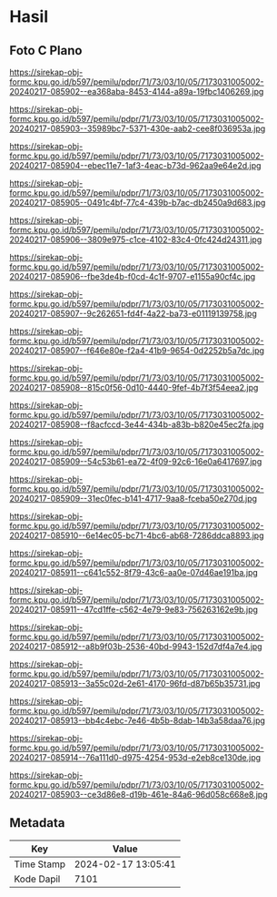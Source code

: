 # Hasil

## Foto C Plano

https://sirekap-obj-formc.kpu.go.id/b597/pemilu/pdpr/71/73/03/10/05/7173031005002-20240217-085902--ea368aba-8453-4144-a89a-19fbc1406269.jpg

https://sirekap-obj-formc.kpu.go.id/b597/pemilu/pdpr/71/73/03/10/05/7173031005002-20240217-085903--35989bc7-5371-430e-aab2-cee8f036953a.jpg

https://sirekap-obj-formc.kpu.go.id/b597/pemilu/pdpr/71/73/03/10/05/7173031005002-20240217-085904--ebec11e7-1af3-4eac-b73d-962aa9e64e2d.jpg

https://sirekap-obj-formc.kpu.go.id/b597/pemilu/pdpr/71/73/03/10/05/7173031005002-20240217-085905--0491c4bf-77c4-439b-b7ac-db2450a9d683.jpg

https://sirekap-obj-formc.kpu.go.id/b597/pemilu/pdpr/71/73/03/10/05/7173031005002-20240217-085906--3809e975-c1ce-4102-83c4-0fc424d24311.jpg

https://sirekap-obj-formc.kpu.go.id/b597/pemilu/pdpr/71/73/03/10/05/7173031005002-20240217-085906--fbe3de4b-f0cd-4c1f-9707-e1155a90cf4c.jpg

https://sirekap-obj-formc.kpu.go.id/b597/pemilu/pdpr/71/73/03/10/05/7173031005002-20240217-085907--9c262651-fd4f-4a22-ba73-e01119139758.jpg

https://sirekap-obj-formc.kpu.go.id/b597/pemilu/pdpr/71/73/03/10/05/7173031005002-20240217-085907--f646e80e-f2a4-41b9-9654-0d2252b5a7dc.jpg

https://sirekap-obj-formc.kpu.go.id/b597/pemilu/pdpr/71/73/03/10/05/7173031005002-20240217-085908--815c0f56-0d10-4440-9fef-4b7f3f54eea2.jpg

https://sirekap-obj-formc.kpu.go.id/b597/pemilu/pdpr/71/73/03/10/05/7173031005002-20240217-085908--f8acfccd-3e44-434b-a83b-b820e45ec2fa.jpg

https://sirekap-obj-formc.kpu.go.id/b597/pemilu/pdpr/71/73/03/10/05/7173031005002-20240217-085909--54c53b61-ea72-4f09-92c6-16e0a6417697.jpg

https://sirekap-obj-formc.kpu.go.id/b597/pemilu/pdpr/71/73/03/10/05/7173031005002-20240217-085909--31ec0fec-b141-4717-9aa8-fceba50e270d.jpg

https://sirekap-obj-formc.kpu.go.id/b597/pemilu/pdpr/71/73/03/10/05/7173031005002-20240217-085910--6e14ec05-bc71-4bc6-ab68-7286ddca8893.jpg

https://sirekap-obj-formc.kpu.go.id/b597/pemilu/pdpr/71/73/03/10/05/7173031005002-20240217-085911--c641c552-8f79-43c6-aa0e-07d46ae191ba.jpg

https://sirekap-obj-formc.kpu.go.id/b597/pemilu/pdpr/71/73/03/10/05/7173031005002-20240217-085911--47cd1ffe-c562-4e79-9e83-756263162e9b.jpg

https://sirekap-obj-formc.kpu.go.id/b597/pemilu/pdpr/71/73/03/10/05/7173031005002-20240217-085912--a8b9f03b-2536-40bd-9943-152d7df4a7e4.jpg

https://sirekap-obj-formc.kpu.go.id/b597/pemilu/pdpr/71/73/03/10/05/7173031005002-20240217-085913--3a55c02d-2e61-4170-96fd-d87b65b35731.jpg

https://sirekap-obj-formc.kpu.go.id/b597/pemilu/pdpr/71/73/03/10/05/7173031005002-20240217-085913--bb4c4ebc-7e46-4b5b-8dab-14b3a58daa76.jpg

https://sirekap-obj-formc.kpu.go.id/b597/pemilu/pdpr/71/73/03/10/05/7173031005002-20240217-085914--76a111d0-d975-4254-953d-e2eb8ce130de.jpg

https://sirekap-obj-formc.kpu.go.id/b597/pemilu/pdpr/71/73/03/10/05/7173031005002-20240217-085903--ce3d86e8-d19b-461e-84a6-96d058c668e8.jpg


## Metadata

| Key        | Value               |
| ---------- | ------------------- |
| Time Stamp | 2024-02-17 13:05:41 |
| Kode Dapil | 7101                |



